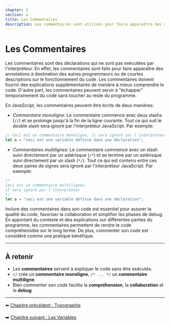 ```yaml
---
chapter: 2
section: a
title: Les Commentaires
description: Les commentaires sont utilisés pour faire apparaître des annotations à destination des autres programmeurs. Les commentaires permettent aussi de fournir de courtes descriptions sur le code afin d'aider le lecteur à comprendre ce dernier. Les commentaires sont ignorés par l'interpréteur.
---
```


# Les Commentaires

Les commentaires sont des déclarations qui ne sont pas exécutées par l'interpréteur. En effet, les commentaires sont faits pour faire apparaître des annotations à destination des autres programmeurs ou de courtes descriptions sur le fonctionnement du code. Les commentaires doivent fournir des explications supplémentaires de manière à mieux comprendre le code. D'autre part, les commentaires peuvent servir à "échapper" temporairement du code sans toucher au reste du programme.

En JavaScript, les commentaires peuvent être écrits de deux manières:

- _Commentaire monoligne_: Le commentaire commence avec deux slashs (`//`) et se prolonge jusqu'à la fin de la ligne courante. Tout ce qui suit le double slash sera ignoré par l'interpréteur JavaScript. Par exemple:

```javascript
// Ceci est un commentaire monoligne, il sera ignoré par l'interpréteur
let a = "ceci est une variable définie dans une déclaration";
```

- _Commentaires multilignes_: Le commentaire commence avec un slash suivi directement par un astérisque (`/*`) et se termine par un astérisque suivi directement par un slash (`*/`). Tout ce qui est contenu entre ces deux paires de signes sera ignoré par l'interpréteur JavaScript. Par exemple:

```javascript
/*
Ceci est un commentaire multilignes,
il sera ignoré par l'interpréteur 
*/
let a = "ceci est une variable définie dans une déclaration";
```

Inclure des commentaires dans son code est essentiel pour assurer la qualité du code, favoriser la collaboration et simplifier les phases de debug. En apportant du contexte et des explications sur différentes parties du programme, les commentaires permettent de rendre le code compréhensible sur le long terme. De plus, commenter son code est considéré comme une pratique bénéfique.

---

## À retenir

- Les **commentaires** servent à expliquer le code sans être exécutés.  
- `//` crée un **commentaire monoligne**, `/* ... */` un **commentaire multiligne**.  
- Bien commenter son code facilite la **compréhension**, la **collaboration** et le **debug**.  

---


⬅️ [Chapitre précédent : Typographie](../01_introduction/b_Typographie.md)

➡️ [Chapitre suivant : Les Variables](./b_Variables.md)